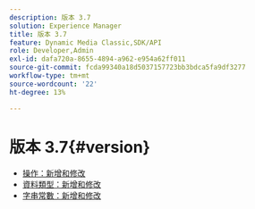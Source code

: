 ```yaml
---
description: 版本 3.7
solution: Experience Manager
title: 版本 3.7
feature: Dynamic Media Classic,SDK/API
role: Developer,Admin
exl-id: dafa720a-8655-4894-a962-e954a62ff011
source-git-commit: fcda99340a18d5037157723bb3bdca5fa9df3277
workflow-type: tm+mt
source-wordcount: '22'
ht-degree: 13%

---
```


# 版本 3.7{#version}

* [操作：新增和修改](r-3-7-operations.md)
* [資料類型：新增和修改](r-3-7-types.md)
* [字串常數：新增和修改](r-3-7-string-constants.md)
